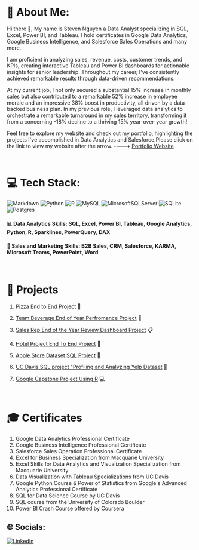 # 💫 About Me:
  Hi there 👋, My name is Steven Nguyen a Data Analyst specializing in SQL, Excel, Power BI, and Tableau. I hold certificates in Google Data Analytics, Google Business Intelligence, and Salesforce Sales Operations and many more. 
  
  I am proficient in analyzing sales, revenue, costs, customer trends, and KPIs, creating interactive Tableau and Power BI dashboards for actionable insights for senior leadership. Throughout my career, I've consistently achieved remarkable results through data-driven recommendations. 
  
  At my current job, I not only secured a substantial 15% increase in monthly sales but also contributed to a remarkable 52% increase in employee morale and an impressive 38% boost in productivity, all driven by a data-backed business plan. In my previous role, I leveraged data analytics to orchestrate a remarkable turnaround in my sales territory, transforming it from a concerning -18% decline to a thriving 15% year-over-year growth!
  
  Feel free to explore my website and check out my portfolio, highlighting the projects I've accomplished in Data Analytics and Salesforce.Please click on the link to view my website after the arrow. ----> [Portfolio Website](https://stevennguyenportfolio.net/)

  <br>

# 💻 Tech Stack:
![Markdown](https://img.shields.io/badge/markdown-%23000000.svg?style=for-the-badge&logo=markdown&logoColor=white) ![Python](https://img.shields.io/badge/python-3670A0?style=for-the-badge&logo=python&logoColor=ffdd54) ![R](https://img.shields.io/badge/r-%23276DC3.svg?style=for-the-badge&logo=r&logoColor=white) ![MySQL](https://img.shields.io/badge/mysql-%2300f.svg?style=for-the-badge&logo=mysql&logoColor=white) ![MicrosoftSQLServer](https://img.shields.io/badge/Microsoft%20SQL%20Sever-CC2927?style=for-the-badge&logo=microsoft%20sql%20server&logoColor=white) ![SQLite](https://img.shields.io/badge/sqlite-%2307405e.svg?style=for-the-badge&logo=sqlite&logoColor=white) ![Postgres](https://img.shields.io/badge/postgres-%23316192.svg?style=for-the-badge&logo=postgresql&logoColor=white)

#### 📊 Data Analytics Skills: SQL, Excel, Power BI, Tableau, Google Analytics, Python, R, Sparklines, PowerQuery, DAX

#### 🚀 Sales and Marketing Skills: B2B Sales, CRM, Salesforce, KARMA, Microsoft Teams, PowerPoint, Word

<br> 

# :blue_book: Projects
1. [Pizza End to End Project](https://github.com/svn2233/pizza_project/blob/a4e511b9b0e012bf9ec7a532af98d3b63591fe2c/project.md) 🍕

2. [Team Beverage End of Year Perfromance Project](https://github.com/svn2233/End-of-Year-Sales-Team-Performance-Project/blob/ff58cb979071c3714c6cb1b375f6dceda656ff53/README.md) 👔

3. [Sales Rep End of the Year Review Dashboard Project](https://github.com/svn2233/Sales_Rep_End_of_the_Year_Review_Project/blob/7b845723a8dfba754a90a22ee755785a11519837/Project.md) 📋

4. [Hotel Project End To End Project](https://github.com/svn2233/hotel_project/blob/efc117ef1f6fc8cd74b6f0c35a1b369606c47cee/project.md) 🏬 

5. [Apple Store Dataset SQL Project](https://github.com/svn2233/applestoredata_sql_project/blob/91af80ddc2d43e7df453255a520ff696c147a185/Apple%20Store%20Dataset%20SQL%20Project.md) 🍏

6. [UC Davis SQL project "Profiling and Analyzing Yelp Dataset](https://github.com/svn2233/SQL_UC_DAVIS_PROJECT/blob/6fb33d66f94129bf17fe6b03d74e722bbdc89a57/project.md) 📱

7. [Google Capstone Project Using R](https://github.com/svn2233/Using_R_Google_Data_Analytics_Capstone_Project/blob/33f16c33b864c49017a00e6353542637188f90fe/Google_%20Capstone_%20Project_R.md) 💻

<br>

# 🎓 Certificates 
1. Google Data Analytics Professional Certificate
2. Google Business Intelligence Professional Certificate
3. Salesforce Sales Operation Professional Certificate
4. Excel for Business Specialization from Macquarie University
5. Excel Skills for Data Analytics and Visualization Specialization from Macquarie University
6. Data Visualization with Tableau Specializations from UC Davis 
7. Google Python Course & Power of Statistics from Google's Advanced Analytics Professional Certificate
8. SQL for Data Science Course by UC Davis
9. SQL course from the University of Colorado Boulder
10. Power BI Crash Course offered by Coursera

## 🌐 Socials:
[![LinkedIn](https://img.shields.io/badge/LinkedIn-%230077B5.svg?logo=linkedin&logoColor=white)](https://linkedin.com/in/testfornow) 





<!---
svn2233/svn2233 is a ✨ special ✨ repository because its `README.md` (this file) appears on your GitHub profile.
You can click the Preview link to take a look at your changes.
--->
